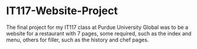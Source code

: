 # IT117-Website-Project
The final project for my IT117 class at Purdue University Global was to be a website for a restaurant with 7 pages, some required, such as the index and menu, others for filler, such as the history and chef pages. 
